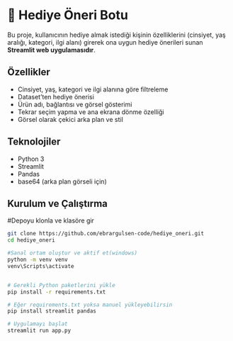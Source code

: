 # 🎁 Hediye Öneri Botu

Bu proje, kullanıcının hediye almak istediği kişinin özelliklerini (cinsiyet, yaş aralığı, kategori, ilgi alanı) girerek ona uygun hediye önerileri sunan **Streamlit web uygulamasıdır**.


## Özellikler
- Cinsiyet, yaş, kategori ve ilgi alanına göre filtreleme
- Dataset’ten hediye önerisi
- Ürün adı, bağlantısı ve görsel gösterimi
- Tekrar seçim yapma ve ana ekrana dönme özelliği
- Görsel olarak çekici arka plan ve stil


## Teknolojiler
- Python 3
- Streamlit
- Pandas
- base64 (arka plan görseli için)

## Kurulum ve Çalıştırma

#Depoyu klonla ve klasöre gir

```bash
git clone https://github.com/ebrargulsen-code/hediye_oneri.git
cd hediye_oneri

#Sanal ortam oluştur ve aktif et(windows)
python -m venv venv
venv\Scripts\activate


# Gerekli Python paketlerini yükle
pip install -r requirements.txt

# Eğer requirements.txt yoksa manuel yükleyebilirsin
pip install streamlit pandas

# Uygulamayı başlat
streamlit run app.py



